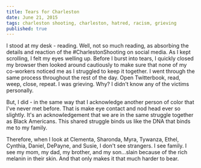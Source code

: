 ```yaml
---
title: Tears for Charleston
date: June 21, 2015
tags: charleston shooting, charleston, hatred, racism, grieving
published: true
---
```


I stood at my desk - reading. Well, not so much reading, as absorbing the details and reaction of the #CharlestonShooting on social media. As I kept scrolling, I felt my eyes welling up. Before I burst into tears, I quickly closed my browser then looked around cautiously to make sure that none of my co-workers noticed me as I struggled to keep it together. I went through the same process throughout the rest of the day. Open Twitterbook, read, weep, close, repeat. I was grieving. Why? I didn't know any of the victims personally.

But, I did - in the same way that I acknowledge another person of color that I've never met before. That is make eye contact and nod head ever so slightly. It's an acknowledgement that we are in the same struggle together as Black Americans. This shared struggle binds us like the DNA that binds me to my family.

Therefore, when I look at Clementa, Sharonda, Myra, Tywanza, Ethel, Cynthia, Daniel, DePayne, and Susie, I don't see strangers. I see family. I see my mom, my dad, my brother, and my son...slain because of the rich melanin in their skin. And that only makes it that much harder to bear.
